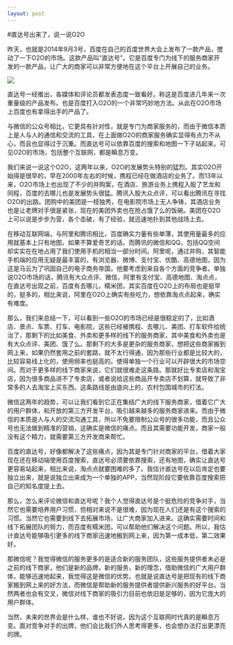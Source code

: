 ```yaml
---
layout: post
---
```


#直达号出来了，说一说O2O

昨天，也就是2014年9月3号，百度在自己的百度世界大会上发布了一款产品，搅动了一下O2O的市场。这款产品叫“直达号”。它是百度专门为线下的服务商家开发的一款产品，让广大的商家可以非常方便地在这个平台上开展自己的业务。

![](http://zlong-name.qiniudn.com/%E7%9B%B4%E8%BE%BE%E5%8F%B7.png)

直达号一经推出，各媒体和评论员都发表态度一致看好。称这是百度进几年来一次重量级的产品发布。也是百度打入O2O的一个非常巧妙地方法。从此在O2O市场上百度也有拿得出手的产品了。

与微信的公众号相比，它更具有针对性，就是专门为商家服务的，而由于微信本质上是人与人的通信和交流的工具，在上面做O2O的商家服务确实显得有点力不从心，而且也显得过于沉重。而直达号可以依靠百度的搜索和地图一下子站起来。可见O2O的市场，包括整个互联网，都是瞬息万变。

我们来说一说这个O2O，这两年以来，O2O的发展势头特别的猛烈。其实O2O开始得是很早的，早在2000年左右的时候，携程已经在做酒店的业务了。而13年以来，O2O市场上也出现了不少的并购案，在酒店、旅游业务上携程入股了艺龙和同程，百度的去哪儿也是发展势头很猛。腾讯入股大众点评，可以看出腾讯在寻找O2O的出路。团购中的美团是一枝独秀，在电影院市场上无人争锋，其酒店业务也是让老牌对手很是紧张，现在的美团外卖也在抢占饿了么的饭碗。美团在O2O上可以说是步步为营，各个击破，有了经验，就迅速地扑到其他战场上去。

在移动互联网端，与阿里和腾讯相比，百度确实力量有些单薄，其使用量最多的应用就基本上只有地图，如果不算爱奇艺的话。而腾讯的微信和QQ，包括QQ空间却实实在在地占用了我们使用手机的相当一部分时间。阿里呢，通过并购，其智能手机端的应用无疑是最丰富的，有浏览器、微博、支付宝、优酷、高德地图，因为这是马云为了巩固自己的电子商务帝国，他要考虑到来自各个方面的竞争者。单独说O2O市场的话，腾讯有大众点评、微信，阿里有支付宝、高德地图、淘点点，在直达号出现之前，百度有去哪儿，糯米团，其实百度在O2O上的布局也是挺早的，挺多的，相比来说，阿里在O2O上确实有些吃力，想依靠淘点点起来，确实有难度。

那么，我们来总结一下，可以看到一些O2O的市场已经是很稳定的了，比如酒店、景点、车票、打车、电影院，这些已经被携程、去哪儿、美团、打车软件给统治了，那剩下的比如美食、外卖和更多样的线下的服务商家，其中美食和外卖也是有大众点评、美团、饿了么。那剩下的大多是更杂的服务商家，想把这些商家搬到网上来，如果仍然套用之前的套路，就不太行得通，因为那些行业都是比较大的，比较容易线上化的，使用频率也挺高的。使得单独一个行业可以开辟很大的市场空间。而对于更多样的线下商家来说，它们就很难走这条路。那就好比专卖店和淘宝店，因为很多商品进不了专卖店，或者说给这些商品开专卖店不划算，就导致了非常多的人去淘宝上买东西。这条路线是由底向上的，农村包围城市的打法。

微信这两年的趋势，可以让我们看到它正在集结广大的线下服务商家，借着它广大的用户群体，和开放的第三方开发平台，吸引越来越多的服务商家进来。而由于微信的本质是人与人的交流沟通工具，所以不免要限制公众号的很多功能，而且公众号也无法做到精准的营销，这确实是微信的痛点。而且其需要功能开发，商家一般没有这个精力，就需要第三方开发商来帮忙。

百度的直达号，好像都解决了这些痛点，因为其是专门针对商家的平台，借着大家现在还在移动端使用百度搜索，直达号必须要依靠搜索，还有地图，确实让直达号更容易站起来，相比来说，淘点点就要困难的多了。我估计直达号在以后肯定也要独立出来，就是说独立出来成为一个单独的APP，当然现阶段它要依靠百度搜索把自己的知名度提上去。

那么，怎么来评论微信和直达号呢？我个人觉得直达号是个挺危险的竞争对手，当然它也需要培养用户习惯，但相对来说不是很难，因为现在人们还是有这个搜索的习惯。当然它也需要到线下去拓展市场，让广大商家加入进来。这确实需要时间和线下拓展团队的努力，而百度有糯米团，可以帮助他们解决这个问题。所以，我估计直达号能够吸引更多的线下商家迅速地搬到网上来，因为第一成本低，第二效果好。

那微信呢？我觉得微信的服务更多的是适合新的服务团队，这些服务提供者未必是之前的线下商家，他们是新的品牌，新的服务，新的理念，借助微信的广大用户群体，能够迅速地起来，我觉得这是微信的优势。也就是说直达号是把现有的线下商家搬到网上来的好方法，而微信是帮助新的服务提供者提供新兴服务的好平台。当然两者也会有交叉，微信对线下商家的吸引力目前也依旧是足够的，因为它庞大的用户群体。

当然，未来的世界会是什么样，谁也不好说，因为这个互联网时代真的是瞬息万变。面对竞争对手的出牌，他们会比我们外人思考得更多，也会想办法打出更漂亮的牌。